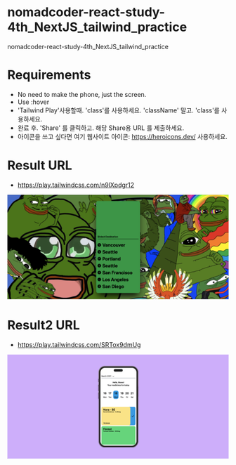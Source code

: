# nomadcoder-react-study-4th_NextJS_tailwind_practice

nomadcoder-react-study-4th_NextJS_tailwind_practice

# Requirements

-   No need to make the phone, just the screen.
-   Use :hover
-   'Tailwind Play'사용할때. 'class'를 사용하세요. 'className' 말고. 'class'를 사용하세요.
-   완료 후. 'Share' 를 클릭하고. 해당 Share용 URL 를 제출하세요.
-   아이콘을 쓰고 싶다면 여기 웹사이트 아이콘: https://heroicons.dev/ 사용하세요.

# Result URL

-   https://play.tailwindcss.com/n9lXpdgr12

![alt text](image.png)

# Result2 URL

-   https://play.tailwindcss.com/SRTox9dmUg

![alt text](image-2.png)
